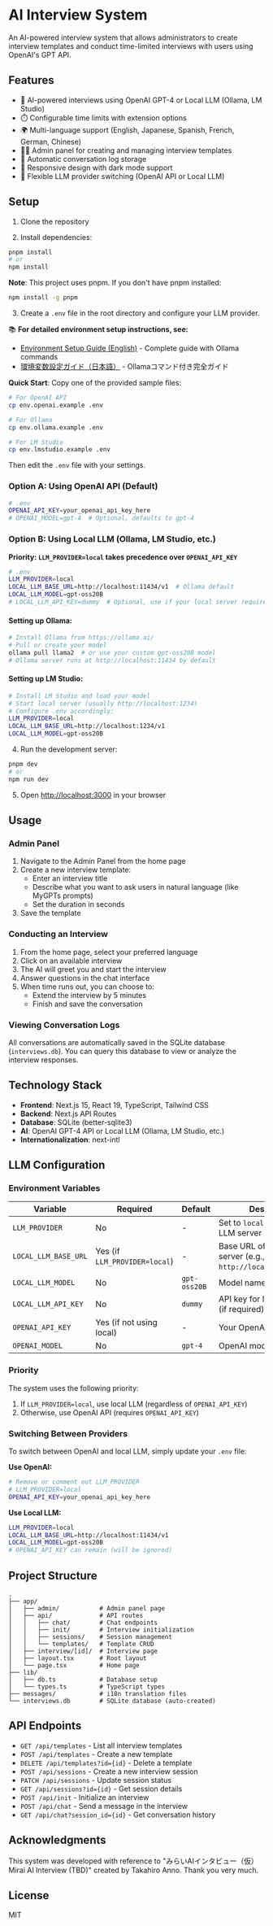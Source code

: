 # AI Interview System

An AI-powered interview system that allows administrators to create interview templates and conduct time-limited interviews with users using OpenAI's GPT API.

## Features

- 🤖 AI-powered interviews using OpenAI GPT-4 or Local LLM (Ollama, LM Studio)
- ⏱️ Configurable time limits with extension options
- 🌍 Multi-language support (English, Japanese, Spanish, French, German, Chinese)
- 👨‍💼 Admin panel for creating and managing interview templates
- 💾 Automatic conversation log storage
- 📱 Responsive design with dark mode support
- 🔄 Flexible LLM provider switching (OpenAI API or Local LLM)

## Setup

1. Clone the repository

2. Install dependencies:
```bash
pnpm install
# or
npm install
```

**Note**: This project uses pnpm. If you don't have pnpm installed:
```bash
npm install -g pnpm
```

3. Create a `.env` file in the root directory and configure your LLM provider.

📚 **For detailed environment setup instructions, see:**
- [Environment Setup Guide (English)](./ENV_SETUP_GUIDE.en.md) - Complete guide with Ollama commands
- [環境変数設定ガイド（日本語）](./ENV_SETUP_GUIDE.md) - Ollamaコマンド付き完全ガイド

**Quick Start**: Copy one of the provided sample files:
```bash
# For OpenAI API
cp env.openai.example .env

# For Ollama
cp env.ollama.example .env

# For LM Studio
cp env.lmstudio.example .env
```

Then edit the `.env` file with your settings.

### Option A: Using OpenAI API (Default)

```bash
# .env
OPENAI_API_KEY=your_openai_api_key_here
# OPENAI_MODEL=gpt-4  # Optional, defaults to gpt-4
```

### Option B: Using Local LLM (Ollama, LM Studio, etc.)

**Priority: `LLM_PROVIDER=local` takes precedence over `OPENAI_API_KEY`**

```bash
# .env
LLM_PROVIDER=local
LOCAL_LLM_BASE_URL=http://localhost:11434/v1  # Ollama default
LOCAL_LLM_MODEL=gpt-oss20B
# LOCAL_LLM_API_KEY=dummy  # Optional, use if your local server requires auth
```

#### Setting up Ollama:
```bash
# Install Ollama from https://ollama.ai/
# Pull or create your model
ollama pull llama2  # or use your custom gpt-oss20B model
# Ollama server runs at http://localhost:11434 by default
```

#### Setting up LM Studio:
```bash
# Install LM Studio and load your model
# Start local server (usually http://localhost:1234)
# Configure .env accordingly:
LLM_PROVIDER=local
LOCAL_LLM_BASE_URL=http://localhost:1234/v1
LOCAL_LLM_MODEL=gpt-oss20B
```

4. Run the development server:
```bash
pnpm dev
# or
npm run dev
```

5. Open [http://localhost:3000](http://localhost:3000) in your browser

## Usage

### Admin Panel

1. Navigate to the Admin Panel from the home page
2. Create a new interview template:
   - Enter an interview title
   - Describe what you want to ask users in natural language (like MyGPTs prompts)
   - Set the duration in seconds
3. Save the template

### Conducting an Interview

1. From the home page, select your preferred language
2. Click on an available interview
3. The AI will greet you and start the interview
4. Answer questions in the chat interface
5. When time runs out, you can choose to:
   - Extend the interview by 5 minutes
   - Finish and save the conversation

### Viewing Conversation Logs

All conversations are automatically saved in the SQLite database (`interviews.db`). You can query this database to view or analyze the interview responses.

## Technology Stack

- **Frontend**: Next.js 15, React 19, TypeScript, Tailwind CSS
- **Backend**: Next.js API Routes
- **Database**: SQLite (better-sqlite3)
- **AI**: OpenAI GPT-4 API or Local LLM (Ollama, LM Studio, etc.)
- **Internationalization**: next-intl

## LLM Configuration

### Environment Variables

| Variable | Required | Default | Description |
|----------|----------|---------|-------------|
| `LLM_PROVIDER` | No | - | Set to `local` to use local LLM server |
| `LOCAL_LLM_BASE_URL` | Yes (if `LLM_PROVIDER=local`) | - | Base URL of your local LLM server (e.g., `http://localhost:11434/v1`) |
| `LOCAL_LLM_MODEL` | No | `gpt-oss20B` | Model name for local LLM |
| `LOCAL_LLM_API_KEY` | No | `dummy` | API key for local LLM server (if required) |
| `OPENAI_API_KEY` | Yes (if not using local) | - | Your OpenAI API key |
| `OPENAI_MODEL` | No | `gpt-4` | OpenAI model name |

### Priority

The system uses the following priority:
1. If `LLM_PROVIDER=local`, use local LLM (regardless of `OPENAI_API_KEY`)
2. Otherwise, use OpenAI API (requires `OPENAI_API_KEY`)

### Switching Between Providers

To switch between OpenAI and local LLM, simply update your `.env` file:

**Use OpenAI:**
```bash
# Remove or comment out LLM_PROVIDER
# LLM_PROVIDER=local
OPENAI_API_KEY=your_openai_api_key_here
```

**Use Local LLM:**
```bash
LLM_PROVIDER=local
LOCAL_LLM_BASE_URL=http://localhost:11434/v1
LOCAL_LLM_MODEL=gpt-oss20B
# OPENAI_API_KEY can remain (will be ignored)
```

## Project Structure

```
.
├── app/
│   ├── admin/           # Admin panel page
│   ├── api/             # API routes
│   │   ├── chat/        # Chat endpoints
│   │   ├── init/        # Interview initialization
│   │   ├── sessions/    # Session management
│   │   └── templates/   # Template CRUD
│   ├── interview/[id]/  # Interview page
│   ├── layout.tsx       # Root layout
│   └── page.tsx         # Home page
├── lib/
│   ├── db.ts            # Database setup
│   └── types.ts         # TypeScript types
├── messages/            # i18n translation files
└── interviews.db        # SQLite database (auto-created)
```

## API Endpoints

- `GET /api/templates` - List all interview templates
- `POST /api/templates` - Create a new template
- `DELETE /api/templates?id={id}` - Delete a template
- `POST /api/sessions` - Create a new interview session
- `PATCH /api/sessions` - Update session status
- `GET /api/sessions?id={id}` - Get session details
- `POST /api/init` - Initialize an interview
- `POST /api/chat` - Send a message in the interview
- `GET /api/chat?session_id={id}` - Get conversation history

## Acknowledgments

This system was developed with reference to "みらいAIインタビュー（仮）Mirai AI Interview (TBD)" created by Takahiro Anno. Thank you very much.

## License

MIT


